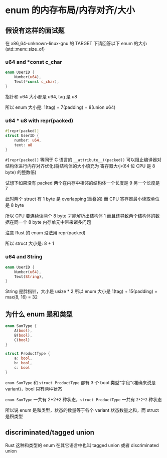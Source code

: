 # enum 的内存布局/内存对齐/大小

## 假设有这样的面试题

在 x86_64-unknown-linux-gnu 的 TARGET 下请回答以下 enum 的大小 (std::mem::size_of)

### u64 and *const c_char

```rust
enum UserID {
    Number(u64),
    Text(*const c_char),
}
```

指针和 u64 大小都是 u64, tag 是 u8 

所以 enum 大小是: 1(tag) + 7(padding) + 8(union u64)

### u64 * u8 with repr(packed)

```rust
#[repr(packed)]
struct UserID {
    number: u64,
    text: u8
}
```

`#[repr(packed)]` 等同于 C 语言的 `__attribute__((packed))` 可以阻止编译器对结构体进行内存对齐优化(将结构体的大小填充为 寄存器大小(64 位 CPU 是 8 byte) 的整数倍)

试想下如果没有 packed 两个在内存中相邻的结构体一个长度是 9 另一个长度是 7

此时两个 struct 有 1 byte 是 overlapping(重叠的) 而 CPU 寄存器最小读取单位是 8 byte

所以 CPU 要连续读两个 8 byte 才能解析出结构体 1 而且还导致两个结构体的数据在同一个 8 byte 内存单元中带来诸多问题

注意 Rust 的 enum 没法用 repr(packed)

所以 struct 大小是: 8 + 1

### u64 and String

```rust
enum UserID {
    Number(u64),
    Text(String),
}
```

String 是胖指针，大小是 usize * 2 所以 enum 大小是 1(tag) + 15(padding) + max(8, 16) = 32

## 为什么 enum 是和类型

```rust
enum SumType {
    A(bool),
    B(bool),
    C(bool)
}

struct ProductType {
    a: bool,
    b: bool,
    c: bool
}
```

`enum SumType` 和 `struct ProductType` 都有 3 个 bool 类型"字段"(准确来说是 variant)，bool 只有两种状态

`enum SumType` 一共有 2+2+2 种状态，`struct ProductType` 一共有 `2*2*2` 种状态

所以说 enum 是和类型，状态的数量等于各个 variant 状态数量之和，而 struct 是积类型

## discriminated/tagged union

Rust 这种和类型的 enum 在其它语言中也叫 tagged union 或者 discriminated union
